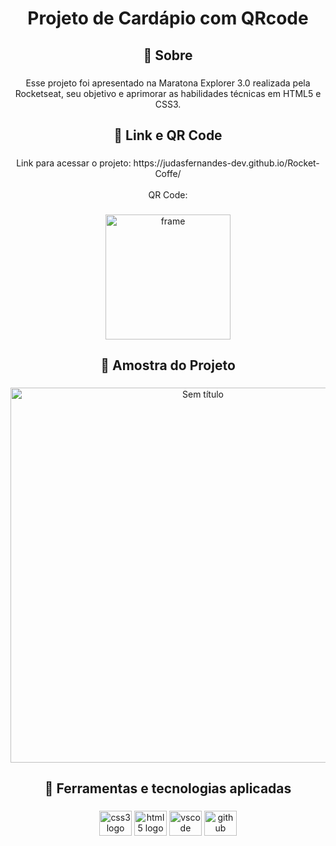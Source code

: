 <h1 align="center">Projeto de Cardápio com QRcode</h1>

###

<h2 align="center">🎯 Sobre</h2>

###

<p align="center">Esse projeto foi apresentado na Maratona Explorer 3.0 realizada pela Rocketseat, seu objetivo e aprimorar as habilidades técnicas em HTML5 e CSS3.</p>

###

<h2 align="center">🔗 Link e QR Code</h2>

###

<p align="center">Link para acessar o projeto: https://judasfernandes-dev.github.io/Rocket-Coffe/<br><br>QR Code:</p>

###

<div align="center">
  <img height="200" src="https://iili.io/UseSol.png" alt="frame" border="0"/>
</div>

###

<h2 align="center">📃 Amostra do Projeto</h2>

###

<div align="center">
  <img height="600" src="https://iili.io/UsePSe.jpg" alt="Sem título" border="0">
</div>

###

<h2 align="center">🚀 Ferramentas e tecnologias aplicadas</h2>

###

<div align="center">
  <img src="https://cdn.jsdelivr.net/gh/devicons/devicon/icons/css3/css3-original.svg" height="40" width="52" alt="css3 logo"  />
  <img src="https://cdn.jsdelivr.net/gh/devicons/devicon/icons/html5/html5-original.svg" height="40" width="52" alt="html5 logo"  />
  <img src="https://cdn.jsdelivr.net/gh/devicons/devicon/icons/vscode/vscode-original.svg" height="40" width="52" alt="vscode logo"  />
  <img src="https://cdn.jsdelivr.net/gh/devicons/devicon/icons/github/github-original.svg" height="40" width="52" alt="github logo"  />
</div>

###
